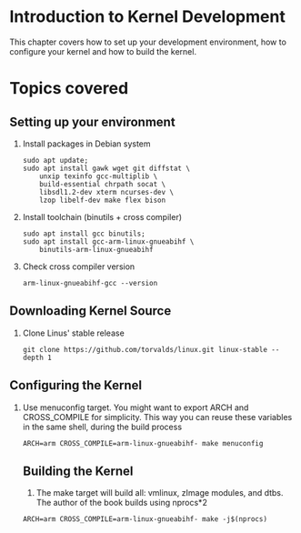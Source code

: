 # Introduction to Kernel Development

This chapter covers how to set up your development environment, how to configure your kernel and how to build the kernel.

# Topics covered

## Setting up your environment

1. Install packages in Debian system
    ```
    sudo apt update;
    sudo apt install gawk wget git diffstat \ 
        unxip texinfo gcc-multiplib \
        build-essential chrpath socat \
        libsdl1.2-dev xterm ncurses-dev \
        lzop libelf-dev make flex bison
    ```

2. Install toolchain (binutils + cross compiler)

    ```
    sudo apt install gcc binutils;
    sudo apt install gcc-arm-linux-gnueabihf \ 
        binutils-arm-linux-gnueabihf
    ```

3. Check cross compiler version

    ```
    arm-linux-gnueabihf-gcc --version
    ```

## Downloading Kernel Source

1. Clone Linus' stable release

    ```
    git clone https://github.com/torvalds/linux.git linux-stable --depth 1
    ```

## Configuring the Kernel

1. Use menuconfig target. You might want to export ARCH and CROSS_COMPILE for simplicity. This way you can reuse these variables in the same shell, during the build process

    ```
    ARCH=arm CROSS_COMPILE=arm-linux-gnueabihf- make menuconfig
    ```

    ## Building the Kernel

    1. The make target will build all: vmlinux, zImage modules, and dtbs. The author of the book builds using nprocs*2

    ```
    ARCH=arm CROSS_COMPILE=arm-linux-gnueabihf- make -j$(nprocs)
    ```
